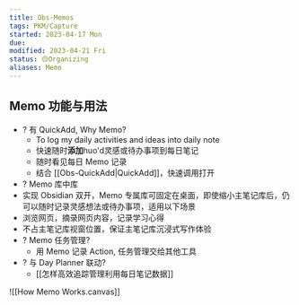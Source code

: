 ```yaml
---
title: Obs-Memos
tags: PKM/Capture
started: 2023-04-17 Mon
due:
modified: 2023-04-21 Fri
status: 🟡Organizing
aliases: Memo
---
```

## Memo 功能与用法
- ? 有 QuickAdd, Why Memo? 
	- To log my daily activities and ideas into daily note
	- 快速随时**添加**huo'd灵感或待办事项到每日笔记
	- 随时看见每日 Memo 记录
	- 结合 [[Obs-QuickAdd|QuickAdd]]，快速调用打开
- ? Memo 库中库
- 实现 Obsidian 双开，Memo 专属库可固定在桌面，即使缩小主笔记库后，仍可以随时记录灵感想法或待办事项，适用以下场景
- 浏览网页，摘录网页内容，记录学习心得
- 不占主笔记库视窗位置，保证主笔记库沉浸式写作体验
- ? Memo 任务管理?
	- 用 Memo 记录 Action, 任务管理交给其他工具
- ? 与 Day Planner 联动?
	- [[怎样高效追踪管理利用每日笔记数据]]

![[How Memo Works.canvas]]

